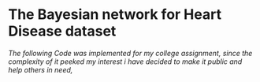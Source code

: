 <h1> The Bayesian network for Heart Disease dataset</h1>
<p>
<i>The following Code was implemented for my college assignment, since the complexity of it peeked my interest i have decided to make it public and help others in need,<i>
